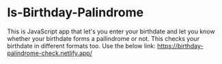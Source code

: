 # Is-Birthday-Palindrome
This is JavaScript app that let's you enter your birthdate and let you know whether your birthdate forms a pallindrome or not.
This checks your birthdate in different formats too.
Use the below link:
https://birthday-palindrome-check.netlify.app/
